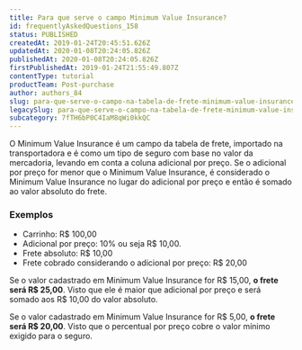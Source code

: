 ```yaml
---
title: Para que serve o campo Minimum Value Insurance?
id: frequentlyAskedQuestions_158
status: PUBLISHED
createdAt: 2019-01-24T20:45:51.626Z
updatedAt: 2020-01-08T20:24:05.826Z
publishedAt: 2020-01-08T20:24:05.826Z
firstPublishedAt: 2019-01-24T21:55:49.807Z
contentType: tutorial
productTeam: Post-purchase
author: authors_84
slug: para-que-serve-o-campo-na-tabela-de-frete-minimum-value-insurance
legacySlug: para-que-serve-o-campo-na-tabela-de-frete-minimum-value-insurance
subcategory: 7fTH6bP0C4IaM8qWi0kkQC
---
```


O Minimum Value Insurance é um campo da tabela de frete, importado na transportadora e é como um tipo de seguro com base no valor da mercadoria, levando em conta a coluna adicional por preço. Se o adicional por preço for menor que o Minimum Value Insurance, é considerado o Minimum Value Insurance no lugar do adicional por preço e então é somado ao valor absoluto do frete.

### Exemplos

- Carrinho: R$ 100,00
- Adicional por preço: 10% ou seja R$ 10,00.
- Frete absoluto: R$ 10,00
- Frete cobrado considerando o adicional por preço: R$ 20,00

Se o valor cadastrado em Minimum Value Insurance for R$ 15,00, **o frete será R$ 25,00**. Visto que ele é maior que adicional por preço e será somado aos R$ 10,00 do valor absoluto.

Se o valor cadastrado em Minimum Value Insurance for R$ 5,00, **o frete será R$ 20,00**. Visto que o percentual por preço cobre o valor mínimo exigido para o seguro.

